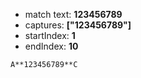 
- match text: **123456789**
- captures: **["123456789"]**
- startIndex: **1**
- endIndex: **10**

```
A**123456789**C

```

